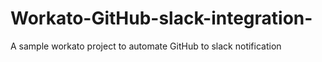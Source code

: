 # Workato-GitHub-slack-integration-
A sample workato project  to automate GitHub  to slack notification 
